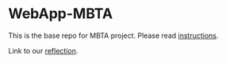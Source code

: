 # WebApp-MBTA
 This is the base repo for MBTA project. Please read [instructions](instructions.md). 

 Link to our [reflection](reflection.md).
